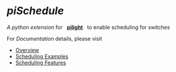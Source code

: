 *piSchedule*   &nbsp;&nbsp;&nbsp;&nbsp;&nbsp; 
==========
*A python extension* for &nbsp;&nbsp;__[pilight](http://www.pilight.org/)__&nbsp;&nbsp; to enable scheduling for switches      

For <em>Documentation</em> details, please visit     

 * [Overview](https://dl.dropboxusercontent.com/u/35444930/piScheduler/EN/piScheduleOverview.html)
 * [Scheduling Examples](https://dl.dropboxusercontent.com/u/35444930/piScheduler/EN/piScheduleExamples.html)
 * [Scheduling Features](https://dl.dropboxusercontent.com/u/35444930/piScheduler/EN/piScheduleFeatures.html)
